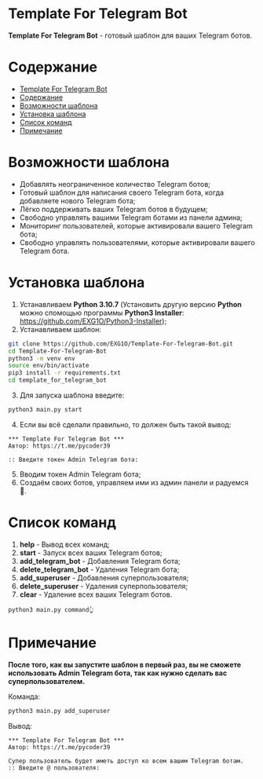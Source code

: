 # Template For Telegram Bot
**Template For Telegram Bot** - готовый шаблон для ваших Telegram ботов.

# Содержание
- [Template For Telegram Bot](#template-for-telegram-bot)
- [Содержание](#содержание)
- [Возможности шаблона](#возможности-шаблона)
- [Установка шаблона](#установка-шаблона)
- [Список команд](#список-команд)
- [Примечание](#примечание)

# Возможности шаблона
- Добавлять неограниченное количество Telegram ботов;
- Готовый шаблон для написания своего Telegram бота, когда добавляете нового Telegram бота;
- Лёгко поддерживать ваших Telegram ботов в будущем;
- Свободно управлять вашими Telegram ботами из панели админа;
- Мониторинг пользователей, которые активировали вашего Telegram бота;
- Свободно управлять пользователями, которые активировали вашего Telegram бота.

# Установка шаблона
1. Устанавливаем **Python 3.10.7** (Установить другую версию **Python** можно спомощью программы **Python3 Installer**: https://github.com/EXG1O/Python3-Installer);
2. Устанавливаем шаблон:
```sh
git clone https://github.com/EXG1O/Template-For-Telegram-Bot.git
cd Template-For-Telegram-Bot
python3 -m venv env
source env/bin/activate
pip3 install -r requirements.txt
cd template_for_telegram_bot
```
3. Для запуска шаблона введите:
```sh
python3 main.py start
```
4. Если вы всё сделали правильно, то должен быть такой вывод:
```
*** Template For Telegram Bot ***
Автор: https://t.me/pycoder39

:: Введите токен Admin Telegram бота: 
```
5. Вводим токен Admin Telegram бота;
6. Создаём своих ботов, управляем ими из админ панели и радуемся 🤭.

# Список команд
1. **help** - Вывод всех команд;
2. **start** - Запуск всех ваших Telegram ботов;
3. **add_telegram_bot** - Добавления Telegram бота;
4. **delete_telegram_bot** - Удаления Telegram бота;
5. **add_superuser** - Добавления суперпользователя;
6. **delete_superuser** - Удаления суперпользователя;
7. **clear** - Удаление всех ваших Telegram ботов.
```
python3 main.py command👆️
```

# Примечание
**После того, как вы запустите шаблон в первый раз, вы не сможете использовать Admin Telegram бота, так как нужно сделать вас суперпользователем.**

Команда:
```sh
python3 main.py add_superuser
```
Вывод:
```
*** Template For Telegram Bot ***
Автор: https://t.me/pycoder39

Супер пользователь будет иметь доступ ко всем вашим Telegram ботам.
:: Введите @ пользователя: 
```